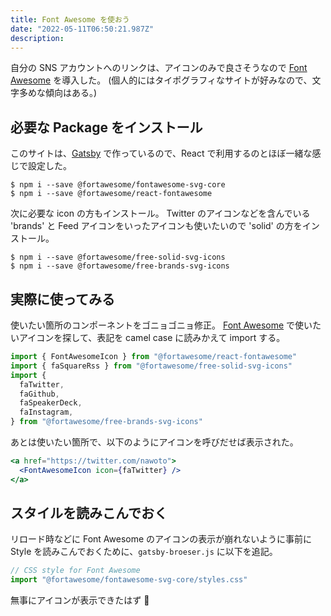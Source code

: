 ```yaml
---
title: Font Awesome を使おう
date: "2022-05-11T06:50:21.987Z"
description:
---
```


自分の SNS アカウントへのリンクは、アイコンのみで良さそうなので [Font Awesome](https://fontawesome.com/) を導入した。
(個人的にはタイポグラフィなサイトが好みなので、文字多めな傾向はある。)

## 必要な Package をインストール

このサイトは、[Gatsby](https://www.gatsbyjs.com/) で作っているので、React で利用するのとほぼ一緒な感じで設定した。

```
$ npm i --save @fortawesome/fontawesome-svg-core
$ npm i --save @fortawesome/react-fontawesome
```

次に必要な icon の方もインストール。
Twitter のアイコンなどを含んでいる 'brands' と Feed アイコンをいったアイコンも使いたいので 'solid' の方をインストール。

```
$ npm i --save @fortawesome/free-solid-svg-icons
$ npm i --save @fortawesome/free-brands-svg-icons
```

## 実際に使ってみる

使いたい箇所のコンポーネントをゴニョゴニョ修正。
[Font Awesome](https://fontawesome.com/) で使いたいアイコンを探して、表記を camel case に読みかえて import する。

```js
import { FontAwesomeIcon } from "@fortawesome/react-fontawesome"
import { faSquareRss } from "@fortawesome/free-solid-svg-icons"
import {
  faTwitter,
  faGithub,
  faSpeakerDeck,
  faInstagram,
} from "@fortawesome/free-brands-svg-icons"
```

あとは使いたい箇所で、以下のようにアイコンを呼びだせば表示された。

```jsx
<a href="https://twitter.com/nawoto">
  <FontAwesomeIcon icon={faTwitter} />
</a>
```

## スタイルを読みこんでおく

リロード時などに Font Awesome のアイコンの表示が崩れないように事前に Style を読みこんでおくために、`gatsby-broeser.js` に以下を追記。

```js
// CSS style for Font Awesome
import "@fortawesome/fontawesome-svg-core/styles.css"
```

無事にアイコンが表示できたはず 🎉
